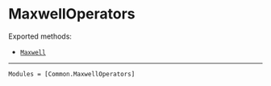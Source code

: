 # MaxwellOperators

Exported methods:
  * [`Maxwell`](@ref)

---

```@autodocs
Modules = [Common.MaxwellOperators]
```

